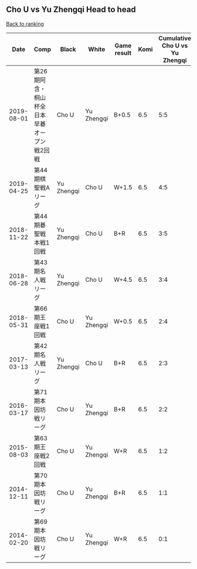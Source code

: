 ## Cho U vs Yu Zhengqi Head to head

[Back to ranking](../../index.md)




| **Date** | **Comp** | **Black** | **White** | **Game result** | **Komi** | **Cumulative Cho U vs Yu Zhengqi** | **Cho U streak** | **Yu Zhengqi streak** | 
| --- | --- | --- | --- | --- | --- | --- | --- | --- |
| 2019-08-01 | 第26期阿含・桐山杯全日本早碁オープン戦2回戦 | Cho U | Yu Zhengqi | B+0.5 | 6.5 | 5:5 | 2 | 0 | 
| 2019-04-25 | 第44期棋聖戦Aリーグ | Yu Zhengqi | Cho U | W+1.5 | 6.5 | 4:5 | 1 | 0 | 
| 2018-11-22 | 第44期碁聖戦本戦1回戦 | Yu Zhengqi | Cho U | B+R | 6.5 | 3:5 | 0 | 1 | 
| 2018-06-28 | 第43期名人戦リーグ | Yu Zhengqi | Cho U | W+4.5 | 6.5 | 3:4 | 1 | 0 | 
| 2018-05-31 | 第66期王座戦1回戦 | Cho U | Yu Zhengqi | W+0.5 | 6.5 | 2:4 | 0 | 2 | 
| 2017-03-13 | 第42期名人戦リーグ | Yu Zhengqi | Cho U | B+R | 6.5 | 2:3 | 0 | 1 | 
| 2016-03-17 | 第71期本因坊戦リーグ | Cho U | Yu Zhengqi | B+R | 6.5 | 2:2 | 1 | 0 | 
| 2015-08-03 | 第63期王座戦2回戦 | Cho U | Yu Zhengqi | W+R | 6.5 | 1:2 | 0 | 1 | 
| 2014-12-11 | 第70期本因坊戦リーグ | Cho U | Yu Zhengqi | B+R | 6.5 | 1:1 | 1 | 0 | 
| 2014-02-20 | 第69期本因坊戦リーグ | Cho U | Yu Zhengqi | W+R | 6.5 | 0:1 | 0 | 1 |




